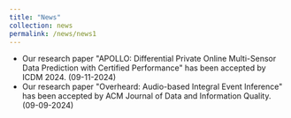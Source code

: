 ```yaml
---
title: "News"
collection: news
permalink: /news/news1
---
```


- Our research paper "APOLLO: Differential Private Online Multi-Sensor Data Prediction with Certified Performance" has been accepted by ICDM 2024. (09-11-2024)
- Our research paper "Overheard: Audio-based Integral Event Inference" has been accepted by ACM Journal of Data and Information Quality. (09-09-2024)
